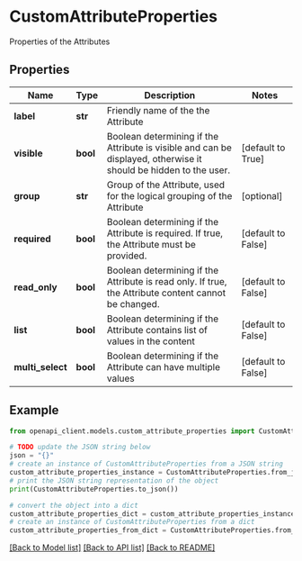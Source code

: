 # CustomAttributeProperties

Properties of the Attributes

## Properties

Name | Type | Description | Notes
------------ | ------------- | ------------- | -------------
**label** | **str** | Friendly name of the the Attribute | 
**visible** | **bool** | Boolean determining if the Attribute is visible and can be displayed, otherwise it should be hidden to the user. | [default to True]
**group** | **str** | Group of the Attribute, used for the logical grouping of the Attribute | [optional] 
**required** | **bool** | Boolean determining if the Attribute is required. If true, the Attribute must be provided. | [default to False]
**read_only** | **bool** | Boolean determining if the Attribute is read only. If true, the Attribute content cannot be changed. | [default to False]
**list** | **bool** | Boolean determining if the Attribute contains list of values in the content | [default to False]
**multi_select** | **bool** | Boolean determining if the Attribute can have multiple values | [default to False]

## Example

```python
from openapi_client.models.custom_attribute_properties import CustomAttributeProperties

# TODO update the JSON string below
json = "{}"
# create an instance of CustomAttributeProperties from a JSON string
custom_attribute_properties_instance = CustomAttributeProperties.from_json(json)
# print the JSON string representation of the object
print(CustomAttributeProperties.to_json())

# convert the object into a dict
custom_attribute_properties_dict = custom_attribute_properties_instance.to_dict()
# create an instance of CustomAttributeProperties from a dict
custom_attribute_properties_from_dict = CustomAttributeProperties.from_dict(custom_attribute_properties_dict)
```
[[Back to Model list]](../README.md#documentation-for-models) [[Back to API list]](../README.md#documentation-for-api-endpoints) [[Back to README]](../README.md)


